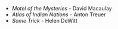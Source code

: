 * _Motel of the Mysteries_ - David Macaulay
* _Atlas of Indian Nations_ - Anton Treuer
* _Some Trick_ - Helen DeWitt